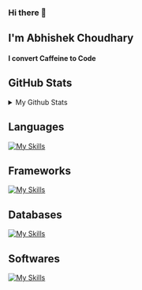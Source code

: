 ### Hi there 👋
<h2>I'm Abhishek Choudhary</h2>

<h4 >
I convert Caffeine to Code
</h4>

<h2>GitHub Stats</h2>
<details>
<summary> 
My Github Stats
</summary>

![Abhishek's Github Stats](https://github-readme-stats.vercel.app/api?username=choudharyabhishekk&show_icons=true&hide_title=true&count_private=true&theme=dark)

</details>

<h2>Languages</h2>

[![My Skills](https://skillicons.dev/icons?i=ts,js,php,dotnet,java,css&perline=3)](https://skillicons.dev)

<h2>Frameworks</h2>
  
[![My Skills](https://skillicons.dev/icons?i=react,nextjs,tailwindcss,bootstrap,express,nodejs&perline=3)](https://skillicons.dev)

<h2>Databases</h2>
  
[![My Skills](https://skillicons.dev/icons?i=mongo,mysql,firebase,postgres)](https://skillicons.dev)

<h2>Softwares</h2>
 
[![My Skills](https://skillicons.dev/icons?i=git,androidstudio,xd,figma,wordpress,ps,notion&perline=)](https://skillicons.dev)



